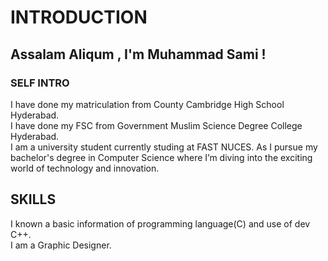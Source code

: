 # **INTRODUCTION**
## Assalam Aliqum , I'm Muhammad Sami !

### **SELF INTRO**
 I have done my matriculation from County Cambridge High School Hyderabad.<br> 
 I have done my FSC from Government Muslim Science Degree College Hyderabad.<br>
 I am a university student currently studing at FAST NUCES. As I pursue my bachelor's degree in Computer Science where I’m diving into the exciting world of technology and innovation.<br>
##  SKILLS 
 I known a basic information of programming language(C) and use of dev C++.<br>
 I am a Graphic Designer.<br>


